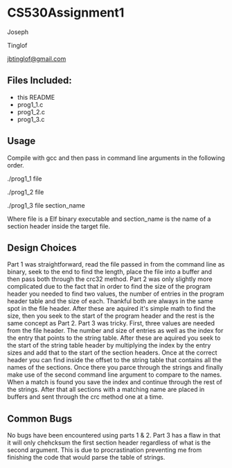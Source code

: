 # CS530Assignment1

Joseph

Tinglof

jbtinglof@gmail.com

## **Files Included:**

* this README
* prog1_1.c 
* prog1_2.c 
* prog1_3.c

## **Usage**

Compile with gcc and then pass in command line arguments in the following order.

./prog1_1 file

./prog1_2 file

./prog1_3 file section_name

Where file is a Elf binary executable and section_name is the name of a section header 
inside the target file. 

## **Design Choices**

Part 1 was straightforward, read the file passed in from the command line as binary, seek to the end to find 
the length, place the file into a buffer and then pass both through the crc32 
method. Part 2 was only slightly more complicated due to the fact that in order 
to find the size of the program header you needed to find two values, the number 
of entries in the program header table and the size of each. Thankful both are always
in the same spot in the file header. After these are aquired it's simple math to find the 
size, then you seek to the start of the program header and the rest is the same concept as
Part 2. Part 3 was tricky. First, three values are needed from the file header. The number and size of entries
as well as the index for the entry that points to the string table. After these are aquired you 
seek to the start of the string table header by multiplying the index by the entry sizes and add that to 
the start of the section headers. Once at the correct header you can find inside the offset to 
the string table that contains all the names of the sections. Once there you parce through the 
strings and finally make use of the second command line argument to compare to the names.
When a match is found you save the index and continue through the rest of the strings. After that 
all sections with a matching name are placed in buffers and sent through the crc method one at a time.

## **Common Bugs**

No bugs have been encountered using parts 1 & 2. Part 3 has a flaw in that it will 
only chehcksum the first section header regardless of what is the second argument. 
This is due to procrastination preventing me from finishing the code that would 
parse the table of strings.